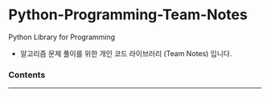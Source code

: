 # Python-Programming-Team-Notes
Python Library for Programming

* 알고리즘 문제 풀이를 위한 개인 코드 라이브러리 (Team Notes) 입니다.



### Contents
<hr/>
